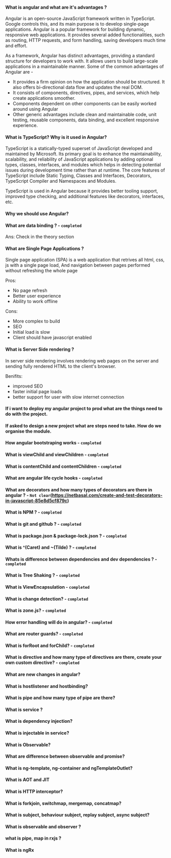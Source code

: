#### What is angular and what are it's advantages ?

Angular is an open-source JavaScript framework written in TypeScript. Google controls this, and its main purpose is to develop single-page applications. Angular is a popular framework for building dynamic, responsive web applications. It provides several added functionalities, such as routing, HTTP requests, and form handling, saving developers much time and effort.

As a framework, Angular has distinct advantages, providing a standard structure for developers to work with. It allows users to build large-scale applications in a maintainable manner. Some of the common advantages of Angular are -

- It provides a firm opinion on how the application should be structured. It also offers bi-directional data flow and updates the real DOM.
- It consists of components, directives, pipes, and services, which help create applications smoother.
- Components dependent on other components can be easily worked around using Angular
- Other generic advantages include clean and maintainable code, unit testing, reusable components, data binding, and excellent responsive experience.

#### What is TypeScript? Why is it used in Angular?

TypeScript is a statically-typed superset of JavaScript developed and maintained by Microsoft. Its primary goal is to enhance the maintainability, scalability, and reliability of JavaScript applications by adding optional types, classes, interfaces, and modules which helps in detecting potential issues during development time rather than at runtime. The core features of TypeScript include Static Typing, Classes and Interfaces, Decorators, TypeScript Compiler and Namespaces and Modules.

TypeScript is used in Angular because it provides better tooling support, improved type checking, and additional features like decorators, interfaces, etc.

#### Why we should use Angular?

#### What are data binding ? - `completed`

Ans: Check in the theory section

#### What are Single Page Applications ?

Single page application (SPA) is a web application that retrives all html, css, js with a single page load, And navigation between pages performed without refreshing the whole page

Pros:

- No page refresh
- Better user experience
- Ability to work offline

Cons:

- More complex to build
- SEO
- Initial load is slow
- Client should have javascript enabled

#### What is Server Side rendering ?

In server side rendering involves rendering web pages on the server and sending fully rendered HTML to the client's browser.

Benifits:

- improved SEO
- faster initial page loads
- better support for user with slow internet connection

#### If i want to deploy my angular project to prod what are the things need to do with the project.

#### If asked to design a new project what are steps need to take. How do we organise the module.

#### How angular bootstraping works - `completed`

#### What is viewChild and viewChildren - `completed`

#### What is contentChild and contentChildren - `completed`

#### What are angular life cycle hooks - `completed`

#### What are decorators and how many types of decorators are there in angular ? - `Not clear`(https://netbasal.com/create-and-test-decorators-in-javascript-85e8d5cf879c)

#### What is NPM ? - `completed`

#### What is git and github ? - `completed`

#### What is package.json & package-lock.json ? - `completed`

#### What is ^(Caret) and ~(Tilde) ? - `completed`

#### Whats is difference between dependencies and dev dependencies ? - `completed`

#### What is Tree Shaking ? - `completed`

#### What is ViewEncapsulation - `completed`

#### What is change detection? - `completed`

#### What is zone.js? - `completed`

#### How error handling will do in angular? - `completed`

#### What are router guards? - `completed`

#### What is forRoot and forChild? - `completed`

#### What is directive and how many type of directives are there, create your own custom directive? - `completed`

#### What are new changes in angular?

#### What is hostlistener and hostbinding?

#### What is pipe and how many type of pipe are there?

#### What is service ?

#### What is dependency injection?

#### What is injectable in service?

#### What is Observable?

#### What are difference between observable and promise?

#### What is ng-template, ng-container and ngTemplateOutlet?

#### What is AOT and JIT

#### What is HTTP interceptor?

#### What is forkjoin, switchmap, mergemap, concatmap?

#### What is subject, behaviour subject, replay subject, async subject?

#### What is observable and observer ?

#### what is pipe, map in rxjs ?

#### What is ngRx
